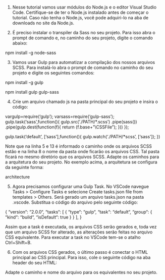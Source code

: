 1) Nesse tutorial vamos usar módulos do Node.js e o editor Visual Studio Code. Certifique-se de ter o Node.js instalado antes de começar o tutorial. Caso não tenha o Node.js, você pode adquiri-lo na aba de downloads no site da Node.js.

2) É preciso instalar o transpiler da Sass no seu projeto. Para isso abra o prompt de comando e, no caminho do seu projeto, digite o comando abaixo:

npm install -g node-sass

3) Vamos usar Gulp para automatizar a compilação dos nossos arquivos SCSS. Para instalá-lo abra o prompt de comando no caminho do seu projeto e digite os seguintes comandos:

npm install -g gulp

npm install gulp gulp-sass

4) Crie um arquivo chamado js na pasta principal do seu projeto e insira o código:

vargulp=require(‘gulp’);
varsass=require(‘gulp-sass’);
gulp.task(‘sass’,function(){
    gulp.src(‘./PATH/*.scss’)
        .pipe(sass())
        .pipe(gulp.dest(function(f){
            return (f.base+”\CSSFile”);
        }))
});

gulp.task(‘default’, [‘sass’],function(){
    gulp.watch(‘./PATH/*scss’, [‘sass’]);
})

Note que na linha 5 e 13 é informado o caminho onde os arquivos SCSS estão e na linha 8 o nome da pasta onde ficarão os arquivos CSS. Tal pasta ficará no mesmo diretório que os arquivos SCSS. Adapte os caminhos para a arquitetura do seu projeto. No exemplo acima, a arquitetura se configura da seguinte forma:

architecture

5) Agora precisamos configurar uma Gulp Task. No VSCode navegue Tasks > Configure Tasks e selecione Create tasks.json file from templates > Others. Será gerado um arquivo tasks.json na pasta .vscode. Substitua o código do arquivo pelo seguinte código:

{
“version“: “2.0.0“,
“tasks“: [
    {
        “type“: “gulp“,
        “task“: “default“,
        “group“: {
            “kind“: “build“,
            “isDefault“: true
        }
    }
],
}

Assim que a task é executada, os arquivos CSS serão gerados e, toda vez que um arquivo SCSS for alterado, as alterações serão feitas no arquivo CSS equivalente. Para executar a task no VSCode tem-se o atalho Ctrl+Shift+B.

6) Com os arquivos CSS gerados, o último passo é conectar o HTML principal ao CSS principal. Para isso, cole o seguinte código na aba header do seu HTML:

<link rel=“stylesheet“ href=“./Style/CSSFile/main.css“>

Adapte o caminho e nome do arquivo para os equivalentes no seu projeto.
